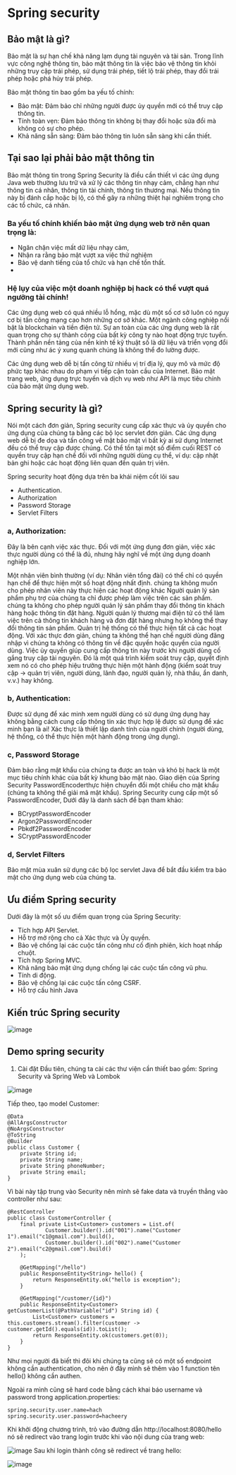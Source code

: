 # Spring security

## Bảo mật là gì?

Bảo mật là sự hạn chế khả năng lạm dụng tài nguyên và tài sản. Trong lĩnh vực công nghệ thông tin, bảo mật thông tin là việc bảo vệ thông tin khỏi những truy cập trái phép, sử dụng trái phép, tiết lộ trái phép, thay đổi trái phép hoặc phá hủy trái phép.

Bảo mật thông tin bao gồm ba yếu tố chính:

- Bảo mật: Đảm bảo chỉ những người được ủy quyền mới có thể truy cập thông tin.
- Tính toàn vẹn: Đảm bảo thông tin không bị thay đổi hoặc sửa đổi mà không có sự cho phép.
- Khả năng sẵn sàng: Đảm bảo thông tin luôn sẵn sàng khi cần thiết.

## Tại sao lại phải bảo mật thông tin

Bảo mật thông tin trong Spring Security là điều cần thiết vì các ứng dụng Java web thường lưu trữ và xử lý các thông tin nhạy cảm, chẳng hạn như thông tin cá nhân, thông tin tài chính, thông tin thương mại. Nếu thông tin này bị đánh cắp hoặc bị lộ, có thể gây ra những thiệt hại nghiêm trọng cho các tổ chức, cá nhân.

### Ba yếu tố chính khiến bảo mật ứng dụng web trở nên quan trọng là:
- Ngăn chặn việc mất dữ liệu nhạy cảm,
- Nhận ra rằng bảo mật vượt xa việc thử nghiệm
- Bảo vệ danh tiếng của tổ chức và hạn chế tổn thất.
- 
### Hệ lụy của việc một doanh nghiệp bị hack có thể vượt quá ngưỡng tài chính!

Các ứng dụng web có quá nhiều lỗ hổng, mặc dù một số cơ sở luôn có nguy cơ bị tấn công mạng cao hơn những cơ sở khác. Một ngành công nghiệp nổi bật là blockchain và tiền điện tử. Sự an toàn của các ứng dụng web là rất quan trọng cho sự thành công của bất kỳ công ty nào hoạt động trực tuyến. Thành phần nền tảng của nền kinh tế kỹ thuật số là dữ liệu và triển vọng đổi mới cũng như ác ý xung quanh chúng là không thể đo lường được.

Các ứng dụng web dễ bị tấn công từ nhiều vị trí địa lý, quy mô và mức độ phức tạp khác nhau do phạm vi tiếp cận toàn cầu của Internet. Bảo mật trang web, ứng dụng trực tuyến và dịch vụ web như API là mục tiêu chính của bảo mật ứng dụng web.

## Spring security là gì? 


Nói một cách đơn giản, Spring security cung cấp xác thực và ủy quyền cho ứng dụng của chúng ta bằng các bộ lọc servlet đơn giản. Các ứng dụng web dễ bị đe dọa và tấn công về mặt bảo mật vì bất kỳ ai sử dụng Internet đều có thể truy cập được chúng. Có thể tồn tại một số điểm cuối REST có quyền truy cập hạn chế đối với những người dùng cụ thể, ví dụ: cập nhật bản ghi hoặc các hoạt động liên quan đến quản trị viên.

 Spring security hoạt động dựa trên ba khái niệm cốt lõi sau

- Authentication.
- Authorization
- Password Storage
- Servlet Filters

### a, Authorization:
  Đây là bên cạnh việc xác thực. Đối với một ứng dụng đơn giản, việc xác thực người dùng có thể là đủ, nhưng hãy nghĩ về một ứng dụng doanh nghiệp lớn.

Một nhân viên bình thường (ví dụ: Nhân viên tổng đài) có thể chỉ có quyền hạn chế để thực hiện một số hoạt động nhất định. chúng ta không muốn cho phép nhân viên này thực hiện các hoạt động khác
Người quản lý sản phẩm phụ trợ của chúng ta chỉ được phép làm việc trên các sản phẩm. chúng ta không cho phép người quản lý sản phẩm thay đổi thông tin khách hàng hoặc thông tin đặt hàng.
Người quản lý thương mại điện tử có thể làm việc trên cả thông tin khách hàng và đơn đặt hàng nhưng họ không thể thay đổi thông tin sản phẩm.
Quản trị hệ thống có thể thực hiện tất cả các hoạt động.
Với xác thực đơn giản, chúng ta không thể hạn chế người dùng đăng nhập vì chúng ta không có thông tin về đặc quyền hoặc quyền của người dùng. Việc ủy ​​quyền giúp cung cấp thông tin này trước khi người dùng cố gắng truy cập tài nguyên. Đó là một quá trình kiểm soát truy cập, quyết định xem nó có cho phép hiệu trưởng thực hiện một hành động (kiểm soát truy cập → quản trị viên, người dùng, lãnh đạo, người quản lý, nhà thầu, ẩn danh, v.v.) hay không.

### b, Authentication:

Được sử dụng để xác minh xem người dùng có sử dụng ứng dụng hay không bằng cách cung cấp thông tin xác thực hợp lệ được sử dụng để xác minh bạn là ai! Xác thực là thiết lập danh tính của người chính (người dùng, hệ thống, có thể thực hiện một hành động trong ứng dụng).

### c, Password Storage

Đảm bảo rằng mật khẩu của chúng ta được an toàn và khó bị hack là một mục tiêu chính khác của bất kỳ khung bảo mật nào. Giao diện của Spring Security PasswordEncoderthực hiện chuyển đổi một chiều cho mật khẩu (chúng ta không thể giải mã mật khẩu). Spring Security cung cấp một số PasswordEncoder, Dưới đây là danh sách để bạn tham khảo:

- BCryptPasswordEncoder
- Argon2PasswordEncoder
- Pbkdf2PasswordEncoder
- SCryptPasswordEncoder

### d, Servlet Filters
Bảo mật mùa xuân sử dụng các bộ lọc servlet Java để bắt đầu kiểm tra bảo mật cho ứng dụng web của chúng ta.

## Ưu điểm Spring security
Dưới đây là một số ưu điểm quan trọng của Spring Security:

- Tích hợp API Servlet.
- Hỗ trợ mở rộng cho cả Xác thực và Ủy quyền.
- Bảo vệ chống lại các cuộc tấn công như cố định phiên, kích hoạt nhấp chuột.
- Tích hợp Spring MVC.
- Khả năng bảo mật ứng dụng chống lại các cuộc tấn công vũ phu.
- Tính di động.
- Bảo vệ chống lại các cuộc tấn công CSRF.
- Hỗ trợ cấu hình Java

## Kiến trúc Spring security

  ![image](https://github.com/thangdtph27626/spring-security/assets/109157942/a4c08bd1-d559-47b3-bacc-2f622f4728fe)

## Demo spring security

1. Cài đặt
Đầu tiên, chúng ta cài các thư viện cần thiết bao gồm: Spring Security và Spring Web và Lombok

![image](https://github.com/thangdtph27626/spring-security/assets/109157942/9700276e-184f-43ac-b4cd-a6b077157c6a)

Tiếp theo, tạo model Customer:

```
@Data
@AllArgsConstructor
@NoArgsConstructor
@ToString
@Builder
public class Customer {
    private String id;
    private String name;
    private String phoneNumber;
    private String email;
}
```

Vì bài này tập trung vào Security nên mình sẽ fake data và truyền thẳng vào controller như sau:

```
@RestController
public class CustomerController {
    final private List<Customer> customers = List.of(
            Customer.builder().id("001").name("Customer 1").email("c1@gmail.com").build(),
            Customer.builder().id("002").name("Customer 2").email("c2@gmail.com").build()
    );
    
    @GetMapping("/hello")
    public ResponseEntity<String> hello() {
        return ResponseEntity.ok("hello is exception");
    }

    @GetMapping("/customer/{id}")
    public ResponseEntity<Customer> getCustomerList(@PathVariable("id") String id) {
        List<Customer> customers = this.customers.stream().filter(customer -> customer.getId().equals(id)).toList();
        return ResponseEntity.ok(customers.get(0));
    }
}
```
Như mọi người đã biết thì đôi khi chúng ta cũng sẽ có một số endpoint không cần authentication, cho nên ở đây mình sẽ thêm vào 1 function tên hello() không cần authen.

Ngoài ra mình cũng sẽ hard code bằng cách khai báo username và password trong application.properties:

```
spring.security.user.name=hach
spring.security.user.password=hacheery
```

Khi khởi động chương trình, trỏ vào đường dẫn http://localhost:8080/hello nó sẽ redirect vào trang login trước khi vào nội dung của trang web:

![image](https://github.com/thangdtph27626/spring-security/assets/109157942/ccec2d2e-d022-4a8a-b8c9-f0e80cb0e2b7)
Sau khi login thành công sẽ redirect về trang hello:

![image](https://github.com/thangdtph27626/spring-security/assets/109157942/6e84c33a-848c-4902-b533-99920eb152ae)

